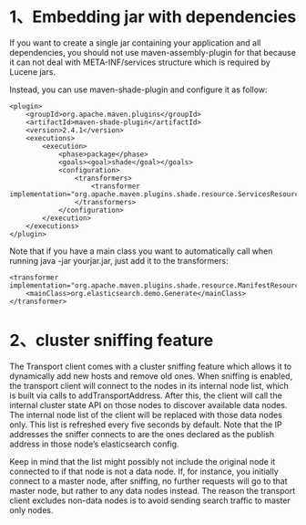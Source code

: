 # 1、Embedding jar with dependencies
If you want to create a single jar containing your application and all dependencies, you should not use maven-assembly-plugin for that because it can not deal with META-INF/services structure which is required by Lucene jars.

Instead, you can use maven-shade-plugin and configure it as follow:

```
<plugin>
    <groupId>org.apache.maven.plugins</groupId>
    <artifactId>maven-shade-plugin</artifactId>
    <version>2.4.1</version>
    <executions>
        <execution>
            <phase>package</phase>
            <goals><goal>shade</goal></goals>
            <configuration>
                <transformers>
                    <transformer implementation="org.apache.maven.plugins.shade.resource.ServicesResourceTransformer"/>
                </transformers>
            </configuration>
        </execution>
    </executions>
</plugin>
```
Note that if you have a main class you want to automatically call when running java -jar yourjar.jar, just add it to the transformers:

```
<transformer implementation="org.apache.maven.plugins.shade.resource.ManifestResourceTransformer">
    <mainClass>org.elasticsearch.demo.Generate</mainClass>
</transformer>
```

# 2、cluster sniffing feature 
The Transport client comes with a cluster sniffing feature which allows it to dynamically add new hosts and remove old ones. When sniffing is enabled, the transport client will connect to the nodes in its internal node list, which is built via calls to addTransportAddress. After this, the client will call the internal cluster state API on those nodes to discover available data nodes. The internal node list of the client will be replaced with those data nodes only. This list is refreshed every five seconds by default. Note that the IP addresses the sniffer connects to are the ones declared as the publish address in those node’s elasticsearch config.

Keep in mind that the list might possibly not include the original node it connected to if that node is not a data node. If, for instance, you initially connect to a master node, after sniffing, no further requests will go to that master node, but rather to any data nodes instead. The reason the transport client excludes non-data nodes is to avoid sending search traffic to master only nodes.